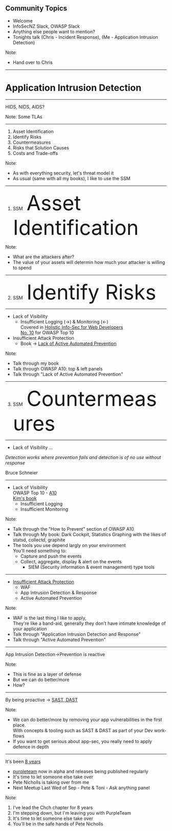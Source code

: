 <link rel="stylesheet" href="proj-css/talk.css">

<!--Cover Slide-->

## Community Topics

* Welcome
* InfoSecNZ Slack, OWASP Slack
* <!-- .element: class="fragment fade-right" --> Anything else people want to mention?
* <!-- .element: class="fragment fade-right" --> Tonights talk (Chris - Incident Response), (Me - Application Intrusion Detection)

Note:
* Hand over to Chris

----  ----

# Application Intrusion Detection

----  ----

HIDS, NIDS, AIDS?


Note:
Some TLAs

----  ----

1. Asset Identification
2. Identify Risks
3. Countermeasures
4. Risks that Solution Causes
5. Costs and Trade-offs

Note:
* As with everything security, let's threat model it
* As usual (same with all my books), I like to use the SSM

----  ----

1. SSM&nbsp;&nbsp;&nbsp;<span style="font-size: 4rem;">Asset Identification</span>

Note:
* What are the attackers after?
* The value of your assets will determin how much your attacker is willing to spend

----  ----

2. SSM&nbsp;&nbsp;&nbsp;<span style="font-size: 4rem;">Identify Risks</span>

----

* Lack of Visibility
  * Insufficient Logging (->) & Monitoring (<-)<br/>Covered in <a href="https://f1.holisticinfosecforwebdevelopers.com/chap06.html#leanpub-auto-insufficient-logging-and-monitoring" target="_blank">Holistic Info-Sec for Web Developers</a><br/><a href="https://owasp.org/www-project-top-ten/2017/A10_2017-Insufficient_Logging%2526Monitoring" target="_blank">No. 10</a> for OWASP Top 10
* Insufficient Attack Protection
  * Book -> <a href="https://f1.holisticinfosecforwebdevelopers.com/chap06.html#leanpub-auto-insufficient-attack-protection" target="_blank">Lack of Active Automated Prevention</a>

Note:
* Talk through my book
* Talk through OWASP A10: top & left panels
* Talk through "Lack of Active Automated Prevention"

----  ----

3. SSM&nbsp;&nbsp;&nbsp;<span style="font-size: 4rem;">Countermeasures</span>

----

* Lack of Visibility ...

_Detection works where prevention fails and detection is of no use without response_

Bruce Schneier

----

* Lack of Visibility</br>OWASP Top 10 - <a href="https://owasp.org/www-project-top-ten/2017/A10_2017-Insufficient_Logging%2526Monitoring" target="_blank">A10</a></br><a href="https://f1.holisticinfosecforwebdevelopers.com/chap06.html#leanpub-auto-insufficient-monitoring" target="_blank">Kim's book</a>
    * Insufficient Logging
    * Insufficient Monitoring

Note:
* Talk through the "How to Prevent" section of OWASP A10
* Talk through My book: Dark Cockpit, Statistics Graphing with the likes of statsd, collectd, graphite
* The tools you use depend largly on your environment  
  You'll need something to:
  * Capture and push the events
  * Collect, aggregate, display & alert on the events
    * SIEM (Security information & event management) type tools

----

* <a href="https://f1.holisticinfosecforwebdevelopers.com/chap06.html#web-applications-countermeasures-insufficient-attack-protection" target="_blank">Insufficient Attack Protection</a>
  * WAF
  * App Intrusion Detection & Response
  * Active Automated Prevention

Note:
* WAF is the last thing I like to apply,  
  They're like a band-aid, generally they don't have intimate knowledge of your application
* Talk through "Application Intrusion Detection and Response"
* Talk through "Active Automated Prevention"

----

App Intrusion Detection->Prevention is reactive

Note:
* This is fine as a layer of defense
* But we can do better/more
* How?

----

By being proactive -> 
<a href="https://owasp.org/www-community/Free_for_Open_Source_Application_Security_Tools" target="_blank">SAST, DAST</a>

Note:
* We can do better/more by removing your app vulnerabilities in the first place.  
  With concepts & tooling such as SAST & DAST as part of your Dev work-flows
* If you want to get serious about app-sec, you really need to apply defence in depth

----  ----

It's been <a href="https://owasp.org/www-chapter-new-zealand/#div-history" target="_blank">8 years</a>

* <!-- .element: class="fragment fade-right" --> <a href="https://purpleteam-labs.com" target="_blank">purpleteam</a> now in alpha and releases being published regularly
* <!-- .element: class="fragment fade-right" --> It's time to let someone else take over
* <!-- .element: class="fragment fade-right" --> Pete Nicholls is taking over from me
* <!-- .element: class="fragment fade-right" --> Next Meetup Last Wed of Sep - Pete & Toni - Ask anything panel

Note:
1. I've lead the Chch chapter for 8 years
2. I'm stepping down, but I'm leaving you with PurpleTeam
3. It's time to let someone else take over
4. You'll be in the safe hands of Pete Nicholls

